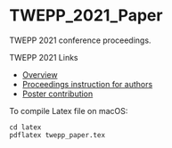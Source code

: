 # TWEPP_2021_Paper

TWEPP 2021 conference proceedings.

TWEPP 2021 Links
- [Overview](https://indico.cern.ch/event/1019078/)
- [Proceedings instruction for authors](https://indico.cern.ch/event/1019078/page/22920-proceedings-instruction-for-authors)
- [Poster contribution](https://indico.cern.ch/event/1019078/contributions/4444260/)


To compile Latex file on macOS:
```
cd latex
pdflatex twepp_paper.tex
```


